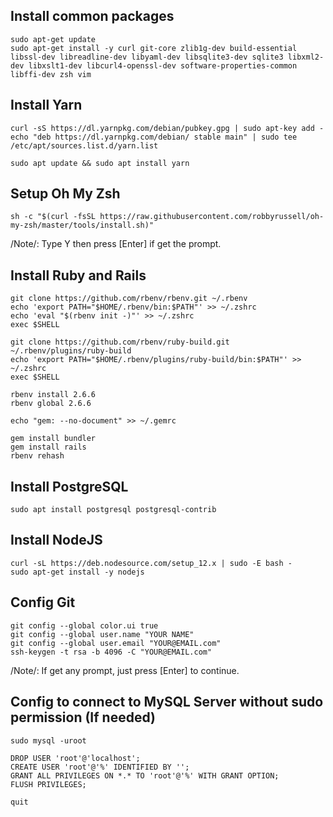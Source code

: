 ## Install common packages
```
sudo apt-get update
sudo apt-get install -y curl git-core zlib1g-dev build-essential libssl-dev libreadline-dev libyaml-dev libsqlite3-dev sqlite3 libxml2-dev libxslt1-dev libcurl4-openssl-dev software-properties-common libffi-dev zsh vim
```

## Install Yarn
```
curl -sS https://dl.yarnpkg.com/debian/pubkey.gpg | sudo apt-key add -
echo "deb https://dl.yarnpkg.com/debian/ stable main" | sudo tee /etc/apt/sources.list.d/yarn.list

sudo apt update && sudo apt install yarn
```

## Setup Oh My Zsh
```
sh -c "$(curl -fsSL https://raw.githubusercontent.com/robbyrussell/oh-my-zsh/master/tools/install.sh)"
```
/Note/: Type Y then press [Enter] if get the prompt.
## Install Ruby and Rails
```
git clone https://github.com/rbenv/rbenv.git ~/.rbenv
echo 'export PATH="$HOME/.rbenv/bin:$PATH"' >> ~/.zshrc
echo 'eval "$(rbenv init -)"' >> ~/.zshrc
exec $SHELL

git clone https://github.com/rbenv/ruby-build.git ~/.rbenv/plugins/ruby-build
echo 'export PATH="$HOME/.rbenv/plugins/ruby-build/bin:$PATH"' >> ~/.zshrc
exec $SHELL

rbenv install 2.6.6
rbenv global 2.6.6

echo "gem: --no-document" >> ~/.gemrc

gem install bundler
gem install rails
rbenv rehash
```

## Install PostgreSQL
```
sudo apt install postgresql postgresql-contrib
```

## Install NodeJS
```
curl -sL https://deb.nodesource.com/setup_12.x | sudo -E bash -
sudo apt-get install -y nodejs
```
## Config Git
```
git config --global color.ui true
git config --global user.name "YOUR NAME"
git config --global user.email "YOUR@EMAIL.com"
ssh-keygen -t rsa -b 4096 -C "YOUR@EMAIL.com"
```
/Note/: If get any prompt, just press [Enter] to continue.

## Config to connect to MySQL Server without sudo permission (If needed)
```
sudo mysql -uroot

DROP USER 'root'@'localhost';
CREATE USER 'root'@'%' IDENTIFIED BY '';
GRANT ALL PRIVILEGES ON *.* TO 'root'@'%' WITH GRANT OPTION;
FLUSH PRIVILEGES;

quit
```
